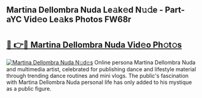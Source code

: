 ## Martina Dellombra Nuda Le𝚊k𝚎d N𝚞𝚍e - Part-aYC Vid𝚎o Le𝚊ks Photos FW68r

# <h2><a href="http://fbbv9j.evod.top/?m=Martina+Dellombra+Nuda">🔗 👉🔴 Martina Dellombra Nuda Vid𝚎o Ph𝚘t𝚘s</a></h2>

[![Martina Dellombra Nuda N𝚞d𝚎s](https://i.imgur.com/8V9OHl7.gif)](http://fbbv9j.evod.top/?m=Martina+Dellombra+Nuda)
Online persona Martina Dellombra Nuda and multimedia artist, celebrated for publishing dance and lifestyle material through trending dance routines and mini vlogs. The public's fascination with Martina Dellombra Nuda personal life has only added to his mystique as a public figure. 
